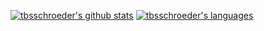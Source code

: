 [![tbsschroeder's github stats](https://github-readme-stats.vercel.app/api?username=tbsschroeder&theme=dracula&show_icons=true)](https://github.com/anuraghazra/github-readme-stats)
[![tbsschroeder's languages](https://github-readme-stats.vercel.app/api/top-langs/?username=tbsschroeder&theme=dracula&show_icons=true&hide=javascript,css,html)](https://github.com/tbsschroeder/tbsschroeder)
